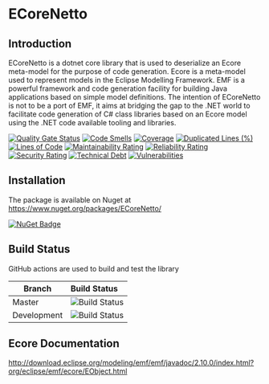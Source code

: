 # ECoreNetto

## Introduction

ECoreNetto is a dotnet core library that is used to deserialize an Ecore meta-model for the purpose of code generation. Ecore is a meta-model used to represent models in the Eclipse Modelling Framework. EMF is a powerful framework and code generation facility for building Java applications based on simple model definitions. The intention of ECoreNetto is not to be a port of EMF, it aims at bridging the gap to the .NET world to facilitate code generation of C# class libraries based on an Ecore model using the .NET code available tooling and libraries.

[![Quality Gate Status](https://sonarcloud.io/api/project_badges/measure?project=RHEAGROUP_EcoreNetto&metric=alert_status)](https://sonarcloud.io/summary/new_code?id=RHEAGROUP_EcoreNetto)
[![Code Smells](https://sonarcloud.io/api/project_badges/measure?project=RHEAGROUP_EcoreNetto&metric=code_smells)](https://sonarcloud.io/summary/new_code?id=RHEAGROUP_EcoreNetto)
[![Coverage](https://sonarcloud.io/api/project_badges/measure?project=RHEAGROUP_EcoreNetto&metric=coverage)](https://sonarcloud.io/summary/new_code?id=RHEAGROUP_EcoreNetto)
[![Duplicated Lines (%)](https://sonarcloud.io/api/project_badges/measure?project=RHEAGROUP_EcoreNetto&metric=duplicated_lines_density)](https://sonarcloud.io/summary/new_code?id=RHEAGROUP_EcoreNetto)
[![Lines of Code](https://sonarcloud.io/api/project_badges/measure?project=RHEAGROUP_EcoreNetto&metric=ncloc)](https://sonarcloud.io/summary/new_code?id=RHEAGROUP_EcoreNetto)
[![Maintainability Rating](https://sonarcloud.io/api/project_badges/measure?project=RHEAGROUP_EcoreNetto&metric=sqale_rating)](https://sonarcloud.io/summary/new_code?id=RHEAGROUP_EcoreNetto)
[![Reliability Rating](https://sonarcloud.io/api/project_badges/measure?project=RHEAGROUP_EcoreNetto&metric=reliability_rating)](https://sonarcloud.io/summary/new_code?id=RHEAGROUP_EcoreNetto)
[![Security Rating](https://sonarcloud.io/api/project_badges/measure?project=RHEAGROUP_EcoreNetto&metric=security_rating)](https://sonarcloud.io/summary/new_code?id=RHEAGROUP_EcoreNetto)
[![Technical Debt](https://sonarcloud.io/api/project_badges/measure?project=RHEAGROUP_EcoreNetto&metric=sqale_index)](https://sonarcloud.io/summary/new_code?id=RHEAGROUP_EcoreNetto)
[![Vulnerabilities](https://sonarcloud.io/api/project_badges/measure?project=RHEAGROUP_EcoreNetto&metric=vulnerabilities)](https://sonarcloud.io/summary/new_code?id=RHEAGROUP_EcoreNetto)

## Installation

The package is available on Nuget at https://www.nuget.org/packages/ECoreNetto/

[![NuGet Badge](https://buildstats.info/nuget/ECoreNetto)](https://buildstats.info/nuget/ECoreNetto)

## Build Status

GitHub actions are used to build and test the library

Branch | Build Status
------- | :------------
Master | ![Build Status](https://github.com/RHEAGROUP/EcoreNetto/actions/workflows/CodeQuality.yml/badge.svg?branch=master)
Development | ![Build Status](https://github.com/RHEAGROUP/EcoreNetto/actions/workflows/CodeQuality.yml/badge.svg?branch=development)

## Ecore Documentation

http://download.eclipse.org/modeling/emf/emf/javadoc/2.10.0/index.html?org/eclipse/emf/ecore/EObject.html